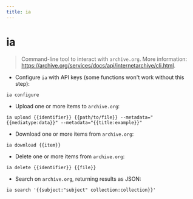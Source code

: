 ```yaml
---
title: ia
---
```

# ia

> Command-line tool to interact with `archive.org`.
> More information: <https://archive.org/services/docs/api/internetarchive/cli.html>.

- Configure `ia` with API keys (some functions won't work without this step):

`ia configure`

- Upload one or more items to `archive.org`:

`ia upload {{identifier}} {{path/to/file}} --metadata="{{mediatype:data}}" --metadata="{{title:example}}"`

- Download one or more items from `archive.org`:

`ia download {{item}}`

- Delete one or more items from `archive.org`:

`ia delete {{identifier}} {{file}}`

- Search on `archive.org`, returning results as JSON:

`ia search '{{subject:"subject" collection:collection}}'`
